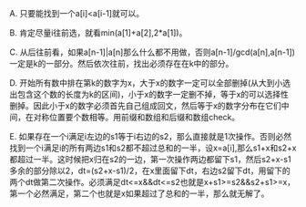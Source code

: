 A. 只要能找到一个a[i]<a[i-1]就可以。

B. 肯定尽量i往前选，就看min(a[1]+a[2],2\*a[1])。

C. 从后往前看，如果a[n-1]|a[n]那么什么都不用做，否则a[n-1]/gcd(a[n],a[n-1])一定是k的一部分。然后依次往前，找出必须存在在k中的部分。

D. 开始所有数中排在第k的数字为x，大于x的数字一定可以全部删掉(从大到小选出包含这个数的长度为k的区间)，小于x的数字一定删不掉，等于x的可以选择性删掉。因此小于x的数字必须首先自己组成回文，然后等于x的数字分布在它们中间，在对称位置要个数相等。用前缀和数组和后缀和数组check。

E. 如果存在一个i满足i左边的s1等于i右边的s2，那么直接就是1次操作。否则必然找到一个i满足i的所有两边s1和s2都不超过总和的一半，设x=a[i],那么s1+x和s2+x都超过一半。这时候把x归在s2的一边，第一次操作两边都留下s1，然后s2+x-s1多余的部分除以2，dt=(s2+x-s1)/2，在x里面留下dt，右边s2留下dt，用留下的两个dt做第二次操作。必须满足dt<=x&&dt<=s2也就是x+s1>=s2&&s2+s1>=x，第一个必然满足，第二个也就是x如果超过了总和的一半，那么就无解了。
